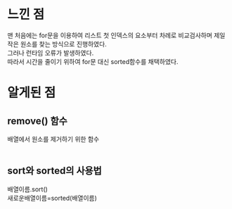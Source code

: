 # 느낀 점  

맨 처음에는 for문을 이용하여 리스트 첫 인덱스의 요소부터 차례로 비교검사하며 제일 작은 원소를 찾는 방식으로 진행하였다.  
그러나 런타임 오류가 발생하였다.  
따라서 시간을 줄이기 위하여 for문 대신 sorted함수를 채택하였다.  

# 알게된 점  

## remove() 함수  
배열에서 원소를 제거하기 위한 함수  
<br/>

## sort와 sorted의 사용법  
배열이름.sort()   
새로운배열이름=sorted(배열이름)
